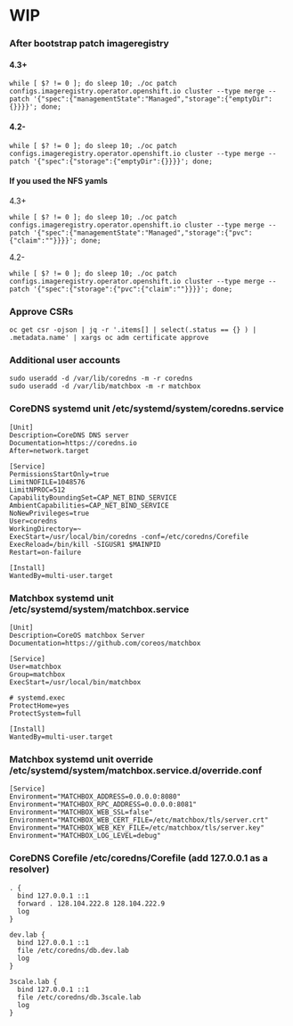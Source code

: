 # WIP

### After bootstrap patch imageregistry
#### 4.3+
```
while [ $? != 0 ]; do sleep 10; ./oc patch configs.imageregistry.operator.openshift.io cluster --type merge --patch '{"spec":{"managementState":"Managed","storage":{"emptyDir":{}}}}'; done;
```
#### 4.2-
```
while [ $? != 0 ]; do sleep 10; ./oc patch configs.imageregistry.operator.openshift.io cluster --type merge --patch '{"spec":{"storage":{"emptyDir":{}}}}'; done;
```

#### If you used the NFS yamls
4.3+
```
while [ $? != 0 ]; do sleep 10; ./oc patch configs.imageregistry.operator.openshift.io cluster --type merge --patch '{"spec":{"managementState":"Managed","storage":{"pvc":{"claim":""}}}}'; done;
```
4.2-
```
while [ $? != 0 ]; do sleep 10; ./oc patch configs.imageregistry.operator.openshift.io cluster --type merge --patch '{"spec":{"storage":{"pvc":{"claim":""}}}}'; done;
```

### Approve CSRs
```
oc get csr -ojson | jq -r '.items[] | select(.status == {} ) | .metadata.name' | xargs oc adm certificate approve
```

### Additional user accounts
```
sudo useradd -d /var/lib/coredns -m -r coredns
sudo useradd -d /var/lib/matchbox -m -r matchbox
```

### CoreDNS systemd unit /etc/systemd/system/coredns.service
```
[Unit]
Description=CoreDNS DNS server
Documentation=https://coredns.io
After=network.target

[Service]
PermissionsStartOnly=true
LimitNOFILE=1048576
LimitNPROC=512
CapabilityBoundingSet=CAP_NET_BIND_SERVICE
AmbientCapabilities=CAP_NET_BIND_SERVICE
NoNewPrivileges=true
User=coredns
WorkingDirectory=~
ExecStart=/usr/local/bin/coredns -conf=/etc/coredns/Corefile
ExecReload=/bin/kill -SIGUSR1 $MAINPID
Restart=on-failure

[Install]
WantedBy=multi-user.target
```

### Matchbox systemd unit /etc/systemd/system/matchbox.service
```
[Unit]
Description=CoreOS matchbox Server
Documentation=https://github.com/coreos/matchbox

[Service]
User=matchbox
Group=matchbox
ExecStart=/usr/local/bin/matchbox

# systemd.exec
ProtectHome=yes
ProtectSystem=full

[Install]
WantedBy=multi-user.target
```

### Matchbox systemd unit override /etc/systemd/system/matchbox.service.d/override.conf
```
[Service]
Environment="MATCHBOX_ADDRESS=0.0.0.0:8080"
Environment="MATCHBOX_RPC_ADDRESS=0.0.0.0:8081"
Environment="MATCHBOX_WEB_SSL=false"
Environment="MATCHBOX_WEB_CERT_FILE=/etc/matchbox/tls/server.crt"
Environment="MATCHBOX_WEB_KEY_FILE=/etc/matchbox/tls/server.key"
Environment="MATCHBOX_LOG_LEVEL=debug"
```

### CoreDNS Corefile /etc/coredns/Corefile (add 127.0.0.1 as a resolver)
```
. {
  bind 127.0.0.1 ::1
  forward . 128.104.222.8 128.104.222.9
  log
}

dev.lab {
  bind 127.0.0.1 ::1
  file /etc/coredns/db.dev.lab
  log
}

3scale.lab {
  bind 127.0.0.1 ::1
  file /etc/coredns/db.3scale.lab
  log
}
```

